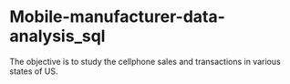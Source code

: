 # Mobile-manufacturer-data-analysis_sql
The objective is to study the cellphone sales and transactions in various states of US.
